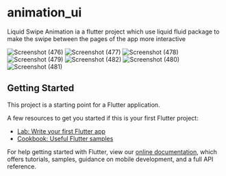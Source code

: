 # animation_ui

Liquid Swipe Animation ia a flutter project which use liquid fluid package to make the swipe between the pages of the app more interactive

![Screenshot (476)](https://user-images.githubusercontent.com/48786016/100548534-29ee5a80-3293-11eb-84d2-e091028665ce.png)
![Screenshot (477)](https://user-images.githubusercontent.com/48786016/100548539-2c50b480-3293-11eb-9672-eab3565d45f3.png)
![Screenshot (478)](https://user-images.githubusercontent.com/48786016/100548540-2d81e180-3293-11eb-944e-ddd3ca5d1d39.png)
![Screenshot (479)](https://user-images.githubusercontent.com/48786016/100548542-2f4ba500-3293-11eb-8333-80114fb578ed.png)
![Screenshot (482)](https://user-images.githubusercontent.com/48786016/100548544-307cd200-3293-11eb-93ed-70b163eab811.png)
![Screenshot (480)](https://user-images.githubusercontent.com/48786016/100548547-32df2c00-3293-11eb-8308-d9b8bcd93978.png)
![Screenshot (481)](https://user-images.githubusercontent.com/48786016/100548549-34a8ef80-3293-11eb-82b7-76adc9d24a34.png)


## Getting Started

This project is a starting point for a Flutter application.

A few resources to get you started if this is your first Flutter project:

- [Lab: Write your first Flutter app](https://flutter.dev/docs/get-started/codelab)
- [Cookbook: Useful Flutter samples](https://flutter.dev/docs/cookbook)

For help getting started with Flutter, view our
[online documentation](https://flutter.dev/docs), which offers tutorials,
samples, guidance on mobile development, and a full API reference.

